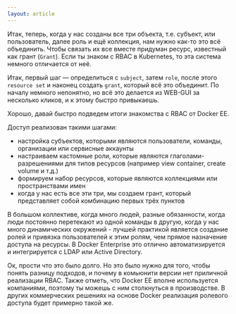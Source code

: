 ```yaml
---
layout: article
---
```


Итак, теперь, когда у нас созданы все три объекта, т.е. субъект, или пользователь, далее роль и ещё коллекция, нам нужно как-то это всё объединить.
Чтобы связать их все вместе придуман ресурс, известный как грант (`Grant`). Если ты знаком с RBAC в Kubernetes, то эта система немного отличается от неё.

Итак, первый шаг — определиться с `subject`, затем `role`, после этого `resource set` и наконец создать `grant`, который всё это объединит. По началу немного непонятно, но всё это делается из WEB-GUI за несколько кликов, и к этому быстро привыкаешь.

Хорошо, давай быстро подведем итоги знакомства с RBAC от Docker EE.

Доступ реализован такими шагами:
-   настройка субъектов, которыми являются пользователи, команды, организации или сервисные аккаунты
-   настраиваем кастомные роли, которые являются глаголами-разрешениями для типов ресурсов (например view container, create volume и т.д.)
-   формируем набор ресурсов, которые являются коллекциями или пространствами имен
-   когда у нас есть все эти три, мы создаем грант, который представляет собой комбинацию первых трёх пунктов

В большом коллективе, когда много людей, разные обязанности, когда люди постоянно перетекают из одной команды в другую, когда у нас много динамических окружений - лучшей практикой является создание ролей и привязка пользователей к этим ролям, чем прямое назначение доступа на ресурсы. В Docker Enterprise это отлично автоматизируется и интегрируется с LDAP или Active Directory.

Ок, прости что это было долго. Но это было нужно для того, чтобы понять разницу подходов, и почему в комьюнити версии нет приличной реализации RBAC. Также отметь, что Docker EE вполне используется компаниями, поэтому ты можешь с ним столкнуться в производстве. В других коммерческих решениях на основе Docker реализация ролевого доступа будет примерно такой же.
